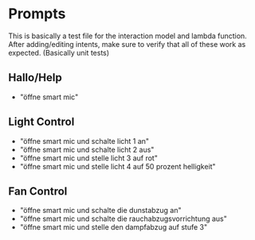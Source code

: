 # Prompts

This is basically a test file for the interaction model and lambda function.
After adding/editing intents, make sure to verify that all of these work as expected. (Basically unit tests)

## Hallo/Help

- "öffne smart mic"

## Light Control

- "öffne smart mic und schalte licht 1 an"
- "öffne smart mic und schalte licht 2 aus"
- "öffne smart mic und stelle licht 3 auf rot"
- "öffne smart mic und stelle licht 4 auf 50 prozent helligkeit"

## Fan Control

- "öffne smart mic und schalte die dunstabzug an"
- "öffne smart mic und schalte die rauchabzugsvorrichtung aus"
- "öffne smart mic und stelle den dampfabzug auf stufe 3"
